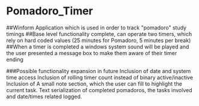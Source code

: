 # Pomadoro_Timer
##Winform Application which is used in order to track "pomadoro" study timings
##Base level functionality complete, can operate two timers, which rely on hard coded values (25 minutes for Pomadoro, 5 minutes per break)
##When a timer is completed a windows system sound will be played and the user presented a message box to make them aware of their timer ending

###Possible functionality expansion in future
Inclusion of date and system time access
Inclusion of rolling timer count instead of binary active/inactive
Inclusion of A small note section, which the user can fill to highlight the current task. 
Text serialization of completed pomadoros, the tasks involved and date/times related logged.
